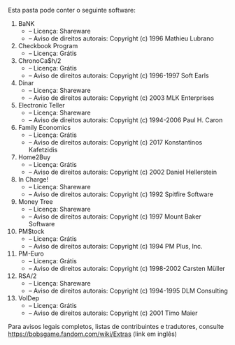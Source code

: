 ﻿Esta pasta pode conter o seguinte software:

1. BaNK
   - – Licença: Shareware
   - – Aviso de direitos autorais: Copyright (c) 1996 Mathieu Lubrano
2. Checkbook Program
   - – Licença: Grátis
3. ChronoCa$h/2
   - – Licença: Grátis
   - – Aviso de direitos autorais: Copyright (c) 1996-1997 Soft Earls
4. Dinar
   - – Licença: Shareware
   - – Aviso de direitos autorais: Copyright (c) 2003 MLK Enterprises
5. Electronic Teller
   - – Licença: Shareware
   - – Aviso de direitos autorais: Copyright (c) 1994-2006 Paul H. Caron
6. Family Economics
   - – Licença: Grátis
   - – Aviso de direitos autorais: Copyright (c) 2017 Konstantinos Kafetzidis
7. Home2Buy
   - – Licença: Grátis
   - – Aviso de direitos autorais: Copyright (c) 2002 Daniel Hellerstein
8. In Charge!
   - – Licença: Shareware
   - – Aviso de direitos autorais: Copyright (c) 1992 Spitfire Software
9. Money Tree
   - – Licença: Shareware
   - – Aviso de direitos autorais: Copyright (c) 1997 Mount Baker Software
10. PM$tock
    - – Licença: Grátis
    - – Aviso de direitos autorais: Copyright (c) 1994 PM Plus, Inc.
11. PM-Euro
    - – Licença: Grátis
    - – Aviso de direitos autorais: Copyright (c) 1998-2002 Carsten Müller
12. RSA/2
    - – Licença: Shareware
    - – Aviso de direitos autorais: Copyright (c) 1994-1995 DLM Consulting
13. VolDep
    - – Licença: Grátis
    - – Aviso de direitos autorais: Copyright (c) 2001 Timo Maier

Para avisos legais completos, listas de contribuintes e tradutores, consulte https://bobsgame.fandom.com/wiki/Extras (link em inglês)
